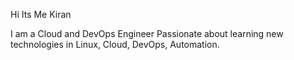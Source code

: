 Hi Its Me Kiran

I am a Cloud and DevOps Engineer Passionate about learning new technologies in Linux, Cloud, DevOps, Automation.


